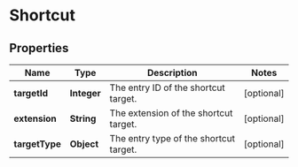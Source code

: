 # Shortcut

## Properties
Name | Type | Description | Notes
------------ | ------------- | ------------- | -------------
**targetId** | **Integer** | The entry ID of the shortcut target. |  [optional]
**extension** | **String** | The extension of the shortcut target. |  [optional]
**targetType** | **Object** | The entry type of the shortcut target. |  [optional]
